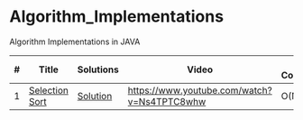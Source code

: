 # Algorithm_Implementations
Algorithm Implementations in JAVA

|  #  |      Title     |   Solutions   | Video  | Time Complexity                  
|-----|----------------|---------------|--------|-------------|
|1|[Selection Sort](https://www.youtube.com/watch?v=Ns4TPTC8whw)|[Solution](../main/src/main/java/SelectionSort.java) |https://www.youtube.com/watch?v=Ns4TPTC8whw |O(N^2)
